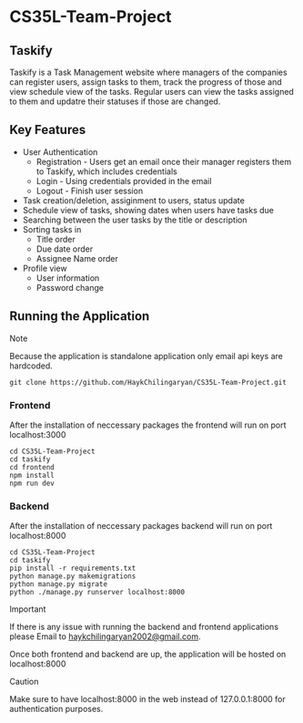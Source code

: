 # CS35L-Team-Project
## Taskify

Taskify is a Task Management website where managers of the companies can register users, assign tasks to them, track the progress of those and view schedule view of the tasks. Regular users can view the tasks assigned to them and updatre their statuses if those are changed.

## Key Features

 * User Authentication 
   * Registration - Users get an email once their manager registers them to Taskify, which includes credentials
   * Login - Using credentials provided in the email
   * Logout - Finish user session
 * Task creation/deletion, assiginment to users, status update
 * Schedule view of tasks, showing dates when users have tasks due
 * Searching between the user tasks by the title or description
 * Sorting tasks in
   * Title order
   * Due date order
   * Assignee Name order
 * Profile view
   * User information
   * Password change

## Running the Application

> [!NOTE]
> Because the application is standalone application only email api keys are hardcoded.

```
git clone https://github.com/HaykChilingaryan/CS35L-Team-Project.git
```

### Frontend

After the installation of neccessary packages the frontend will run on port localhost:3000

```
cd CS35L-Team-Project
cd taskify
cd frontend
npm install
npm run dev
```

### Backend

After the installation of neccessary packages backend will run on port localhost:8000

```
cd CS35L-Team-Project
cd taskify
pip install -r requirements.txt
python manage.py makemigrations
python manage.py migrate
python ./manage.py runserver localhost:8000
```
> [!IMPORTANT]
> If there is any issue with running the backend and frontend applications please Email to haykchilingaryan2002@gmail.com.

Once both frontend and backend are up, the application will be hosted on localhost:8000

> [!CAUTION]
> Make sure to have localhost:8000 in the web instead of 127.0.0.1:8000 for authentication purposes.


